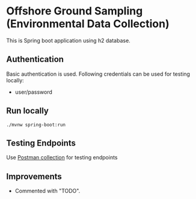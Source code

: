 # Offshore Ground Sampling (Environmental Data Collection)

This is Spring boot application using h2 database.

## Authentication

Basic authentication is used. Following credentials can be used for testing locally:
 - user/password

## Run locally

```shell
./mvnw spring-boot:run
```

## Testing Endpoints

Use [Postman collection](./postman_collection.json) for testing endpoints


## Improvements
 - Commented with "TODO".